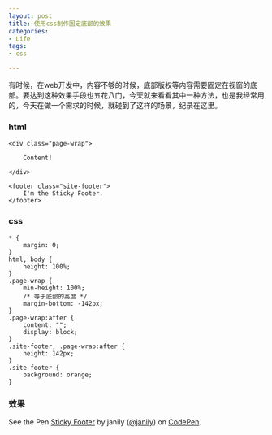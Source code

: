 ```yaml
---
layout: post
title: 使用css制作固定底部的效果
categories:
- Life
tags:
- css

---
```


有时候，在web开发中，内容不够的时候，底部版权等内容需要固定在视窗的底部。要达到这种效果手段也五花八门，今天就来看看其中一种方法，也是我经常用的，今天在做一个需求的时候，就碰到了这样的场景，纪录在这里。

### html

	<div class="page-wrap">
  
  		Content!
      
	</div>

	<footer class="site-footer">
  		I'm the Sticky Footer.
	</footer>
	
### css

	* {
  		margin: 0;
	}
	html, body {
  		height: 100%;
	}
	.page-wrap {
  		min-height: 100%;
  		/* 等于底部的高度 */
  		margin-bottom: -142px; 
	}
	.page-wrap:after {
  		content: "";
  		display: block;
	}
	.site-footer, .page-wrap:after {
  		height: 142px; 
	}
	.site-footer {
  		background: orange;
	}
	
### 效果

<p data-height="268" data-theme-id="0" data-slug-hash="qEdbEm" data-default-tab="result" data-user="janily" class='codepen'>See the Pen <a href='http://codepen.io/janily/pen/qEdbEm/'>Sticky Footer</a> by janily (<a href='http://codepen.io/janily'>@janily</a>) on <a href='http://codepen.io'>CodePen</a>.</p>
<script async src="//assets.codepen.io/assets/embed/ei.js"></script>